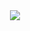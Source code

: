 <div align="center">
    <img src="[README.svg](https://raw.githubusercontent.com/sayeed205/sayeed205/master/README.svg)">
</div>
